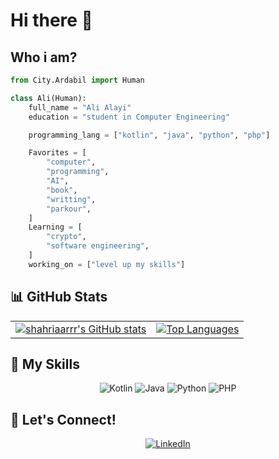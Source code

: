 # Hi there 👋

## Who i am?
```py
from City.Ardabil import Human

class Ali(Human):
    full_name = "Ali Alayi"
    education = "student in Computer Engineering"

    programming_lang = ["kotlin", "java", "python", "php"]

    Favorites = [
        "computer",
        "programming",
        "AI",
        "book", 
        "writting",
        "parkour",
    ]
    Learning = [
        "crypto",
        "software engineering",
    ]
    working_on = ["level up my skills"]

```

## 📊 GitHub Stats

<table align="center">
  <tr>
    <td>
      <a href="https://github.com/alialayi">
        <img alt="shahriaarrr's GitHub stats" src="https://github-readme-stats.vercel.app/api?username=alialayi&hide=prs&custom_title=My%20GitHub%20Stat's&show_icons=true&theme=tokyonight&border_radius=10&hide_border=true&bg_color=15,0d1117,1a1b26" />
      </a>
    </td>
    <td>
      <a href="https://github.com/alialayi">
        <img alt="Top Languages" src="https://github-readme-stats.vercel.app/api/top-langs/?username=alialayi&hide=Vim+Script,Vim+Snippet,C&theme=tokyonight&hide_border=true&border_radius=10&bg_color=15,0d1117,1a1b26&show_icons=true&layout=compact" />
      </a>
    </td>
  </tr>
</table>

## 🚀 My Skills
<p align="center">
  <img src="https://img.shields.io/badge/Kotlin-0095D5?style=for-the-badge&logo=kotlin&logoColor=white" alt="Kotlin" />
  <img src="https://img.shields.io/badge/Java-ED8B00?style=for-the-badge&logo=java&logoColor=white" alt="Java" />
  <img src="https://img.shields.io/badge/Python-3670A0?style=for-the-badge&logo=python&logoColor=ffdd54" alt="Python" />
  <img src="https://img.shields.io/badge/PHP-777BB4?style=for-the-badge&logo=php&logoColor=white" alt="PHP" />
</p>

## 💬 Let's Connect!
<p align="center">
  <a href="https://www.linkedin.com/in/ali-alayi-789964349/">
    <img alt="LinkedIn" src="https://img.shields.io/badge/LinkedIn-0A66C2?style=for-the-badge&logo=linkedin&logoColor=white" />
  </a>
</p>

